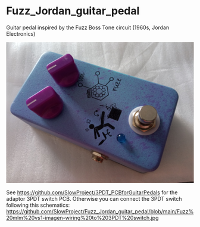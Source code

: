 # Fuzz_Jordan_guitar_pedal
Guitar pedal inspired by the Fuzz Boss Tone circuit (1960s, Jordan Electronics)

![alt text](https://github.com/SlowProject/Fuzz_Jordan_guitar_pedal/blob/main/pics/FuzzJordan-mlm-vs1.jpg)

See https://github.com/SlowProject/3PDT_PCBforGuitarPedals for the adaptor 3PDT switch PCB. Otherwise you can connect the 3PDT switch following this schematics: 
https://github.com/SlowProject/Fuzz_Jordan_guitar_pedal/blob/main/Fuzz%20mlm%20vs1-imagen-wiring%20to%203PDT%20switch.jpg 

